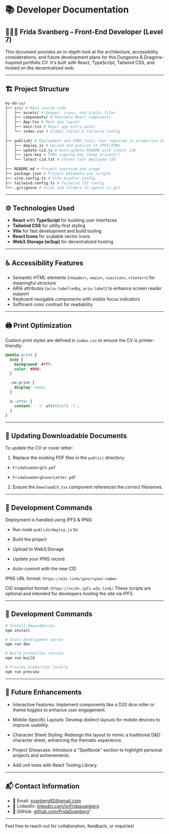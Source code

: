# 📚 Developer Documentation

## 🧝🏾‍♂️ Frida Svanberg – Front-End Developer (Level 7)

This document provides an in-depth look at the architecture, accessibility considerations, and future development plans for this Dungeons & Dragons–inspired portfolio CV. It's built with React, TypeScript, Tailwind CSS, and hosted on the decentralized web.

---

## 🏗️ Project Structure

```bash
my-dd-cv/
├── src/ # Main source code
│   ├── assets/ # Images, icons, and static files
│   ├── components/ # Reusable React components
│   ├── App.tsx # Main app layout
│   ├── main.tsx # React app entry point
│   └── index.css # Global styles & Tailwind config
│
├── publish/ # Deployment and IPNS tools (not required in production build)
│   ├── deploy.js # Upload and publish to IPFS/IPNS
│   ├── update-cid.js # Auto-update README with latest CID
│   ├── ipns-key # IPNS signing key (keep private!)
│   └── latest-cid.txt # Stores last deployed CID
│
├── README.md # Project overview and usage
├── package.json # Project metadata and scripts
├── vite.config.ts # Vite bundler config
├── tailwind.config.ts # Tailwind CSS config
└── .gitignore # Files and folders to ignore in git
```

---

## ⚙️ Technologies Used

- **React** with **TypeScript** for building user interfaces
- **Tailwind CSS** for utility-first styling
- **Vite** for fast development and build tooling
- **React Icons** for scalable vector icons
- **Web3.Storage (w3up)** for decentralized hosting

---

## ♿ Accessibility Features

- Semantic HTML elements (`<header>`, `<main>`, `<section>`, `<footer>`) for meaningful structure
- ARIA attributes (`aria-labelledby`, `aria-label`) to enhance screen reader support
- Keyboard navigable components with visible focus indicators
- Sufficient color contrast for readability

---

## 🖨️ Print Optimization

Custom print styles are defined in `index.css` to ensure the CV is printer-friendly:

```css
@media print {
  body {
    background: #fff;
    color: #000;
  }

  .no-print {
    display: none;
  }

  a::after {
    content: ' (' attr(href) ')';
  }
}
```

---

## 📄 Updating Downloadable Documents

To update the CV or cover letter:

1. Replace the existing PDF files in the `public/` directory:

- `FridaSvanbergCV.pdf`

- `FridaSvanbergCoverLetter.pdf`

2. Ensure the `DownloadCV.tsx` component references the correct filenames.

---

## 🚀 Development Commands

Deployment is handled using IPFS & IPNS:

- Run node `publish/deploy.js` to:

- Build the project

- Upload to Web3.Storage

- Update your IPNS record

- Auto-commit with the new CID

IPNS URL format:
`https://w3s.link/ipns/<your-name>`

CID snapshot format:
`https://<cid>.ipfs.w3s.link/`
These scripts are optional and intended for developers hosting the site via IPFS.

---

## 🧠 Development Commands

```bash
# Install dependencies
npm install

# Start development server
npm run dev

# Build production version
npm run build

# Preview production locally
npm run preview
```

---

## 🔮 Future Enhancements

- Interactive Features: Implement components like a D20 dice roller or theme toggles to enhance user engagement.

- Mobile-Specific Layouts: Develop distinct layouts for mobile devices to improve usability.

- Character Sheet Styling: Redesign the layout to mimic a traditional D&D character sheet, enhancing the thematic experience.

- Project Showcase: Introduce a "Spellbook" section to highlight personal projects and achievements.

- Add unit tests with React Testing Library.

---

## 📬 Contact Information

- 📧 Email: [svanberg92@gmail.com](mailto:svanberg92@gmail.com)
- 💼 LinkedIn: [linkedin.com/in/fridasvanberg](https://www.linkedin.com/in/fridasvanberg)
- 🐙 GitHub: [github.com/FridaSvanberg](https://github.com/FridaSvanberg)”

---

Feel free to reach out for collaboration, feedback, or inquiries!
